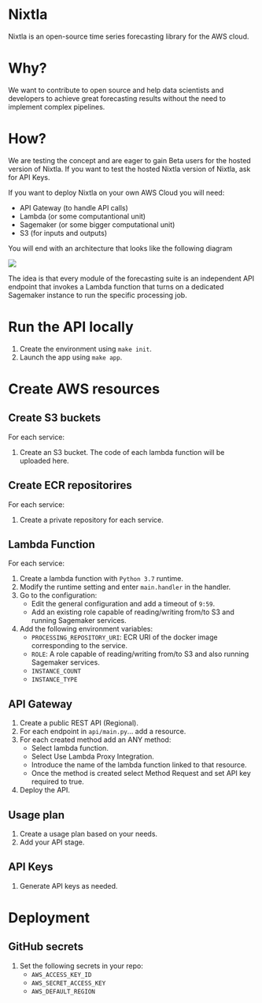 # Nixtla
Nixtla is an open-source time series forecasting library for the AWS cloud. 


# Why?
We want to contribute to open source and help data scientists and developers to achieve great forecasting results without the need to implement complex pipelines.

# How?

We are testing the concept and are eager to gain Beta users for the hosted version of Nixtla. If you want to test the hosted Nixtla version of Nixtla, ask for API Keys.

If you want to deploy Nixtla on your own AWS Cloud you will need:

- API Gateway (to handle API calls)
- Lambda (or some computantional unit)
- Sagemaker (or some bigger computational unit)
- S3 (for inputs and outputs)

You will end with an architecture that looks like the following diagram

<img src="https://raw.githubusercontent.com/nixtla/fasttsfeatures/main/.github/images/Architecture.png">


The idea is that every module of the forecasting suite is an independent API endpoint that invokes a Lambda function that turns on a dedicated Sagemaker instance to run the specific processing job. 


# Run the API locally

1. Create the environment using `make init`.
2. Launch the app using `make app`.

# Create AWS resources

## Create S3 buckets

For each service:
1. Create an S3 bucket. The code of each lambda function will be uploaded here.

## Create ECR repositorires

For each service:

1. Create a private repository for each service.

## Lambda Function

For each service:

1. Create a lambda function with `Python 3.7` runtime.
2. Modify the runtime setting and enter `main.handler` in the handler.
3. Go to the configuration:
	- Edit the general configuration and add a timeout of `9:59`.
	- Add an existing role capable of reading/writing from/to S3 and running Sagemaker services.
4. Add the following environment variables:
	- `PROCESSING_REPOSITORY_URI`: ECR URI of the docker image corresponding to the service.
	- `ROLE`: A  role capable of reading/writing from/to S3 and also running Sagemaker services.
 	- `INSTANCE_COUNT`
	- `INSTANCE_TYPE`

## API Gateway

1. Create a public REST API (Regional).
2. For each endpoint in `api/main.py`… add a resource.
3. For each created method add an ANY method:
	- Select lambda function.
	- Select Use Lambda Proxy Integration.
	- Introduce the name of the lambda function linked to that resource.
	- Once the method is created select Method Request and set API key required to true.
4. Deploy the API.


## Usage plan

1. Create a usage plan based on your needs.
2. Add your API stage.

## API Keys

1. Generate API keys as needed.

# Deployment

## GitHub secrets

1. Set the following secrets in your repo:
	- `AWS_ACCESS_KEY_ID`
	- `AWS_SECRET_ACCESS_KEY`
	- `AWS_DEFAULT_REGION`
